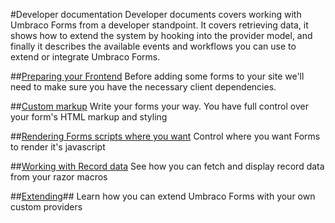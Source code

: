 #Developer documentation
Developer documents covers working with Umbraco Forms from a developer standpoint. It covers retrieving data, it shows how to extend the system by hooking into the provider model, and finally it describes the available events and workflows you can use to extend or integrate Umbraco Forms.

##[Preparing your Frontend](Prepping-Frontend/index.md)
Before adding some forms to your site we'll need to make sure you have the necessary client dependencies.

##[Custom markup](Custom-Markup/index.md)
Write your forms your way. You have full control over your form's HTML markup and styling

##[Rendering Forms scripts where you want](Rendering-Scripts/index.md)
Control where you want Forms to render it's javascript

##[Working with Record data](Working-With-Data/index.md)
See how you can fetch and display record data from your razor macros

##[Extending](Extending/index.md)##
Learn how you can extend Umbraco Forms with your own custom providers

